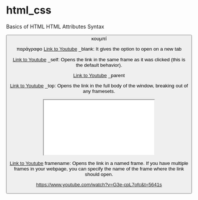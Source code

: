 # html_css
Basics of HTML
HTML Attributes
Syntax

<button> κουμπί
<p> παράγραφο 
<a href=""> 
<a href="https://www.youtube.com" target="_blank">Link to Youtube</a>
_blank: It gives the option to open on a new tab 

<a href="https://www.youtube.com" target="_self">Link to Youtube</a>
_self: Opens the link in the same frame as it was clicked (this is the default behavior).

<a href="https://www.youtube.com" target="_parent">Link to Youtube</a>
_parent

<a href="https://www.youtube.com" target="_top">Link to Youtube</a>
_top: Opens the link in the full body of the window, breaking out of any framesets.



<!-- Example frame setup -->
<iframe name="myFrame" src="somepage.html"></iframe>

<!-- Link targeting the named frame -->
<a href="https://www.youtube.com" target="myFrame">Link to Youtube</a>
framename: Opens the link in a named frame. If you have multiple frames in your webpage, you can specify the name of the frame where the link should open.




https://www.youtube.com/watch?v=G3e-cpL7ofc&t=5641s

